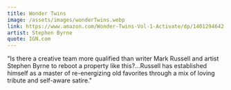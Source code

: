 ```yaml
---
title: Wonder Twins
image: /assets/images/wonderTwins.webp
link: https://www.amazon.com/Wonder-Twins-Vol-1-Activate/dp/1401294642
artist: Stephen Byrne
quote: IGN.com
---
```

"Is there a creative team more qualified than writer Mark Russell and artist Stephen Byrne to reboot a property like this?...Russell has established himself as a master of re-energizing old favorites through a mix of loving tribute and self-aware satire."
                 
